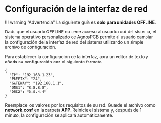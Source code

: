 # Configuración de la interfaz de red

!!! warning "Advertencia"
    La siguiente guía es **solo para unidades OFFLINE**.

Dado que el usuario OFFLINE no tiene acceso al usuario root del sistema, el sistema operativo personalizado de AgnosPCB permite al usuario cambiar la configuración de la interfaz de red del sistema utilizando un simple archivo de configuración.

Para establecer la configuración de la interfaz, abra un editor de texto y añada su configuración con el siguiente formato:

~~~
{
  "IP": "192.168.1.23",
  "PREFIX": "24",
  "GATEWAY": "192.168.1.1",
  "DNS1": "8.8.8.8",
  "DNS2": "8.8.4.4"
}
~~~

Reemplace los valores por los requisitos de su red. Guarde el archivo como **network.conf** en la carpeta **APP**. 
Reinicie el sistema y, después de 1 minuto, la configuración se aplicará automáticamente.
